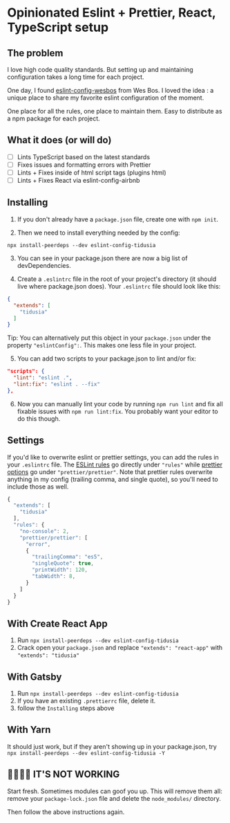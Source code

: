 # Opinionated Eslint + Prettier, React, TypeScript setup

## The problem

I love high code quality standards. But setting up and maintaining configuration takes a long time for each project.

One day, I found [eslint-config-wesbos](https://github.com/wesbos/eslint-config-wesbos) from Wes Bos.
I loved the idea : a unique place to share my favorite eslint configuration of the moment.

One place for all the rules, one place to maintain them. Easy to distribute as a npm package for each project. 

## What it does (or will do)
- [ ] Lints TypeScript based on the latest standards
- [ ] Fixes issues and formatting errors with Prettier
- [ ] Lints + Fixes inside of html script tags (plugins html)
- [ ] Lints + Fixes React via eslint-config-airbnb

## Installing

1. If you don't already have a `package.json` file, create one with `npm init`.

2. Then we need to install everything needed by the config:

```
npx install-peerdeps --dev eslint-config-tidusia
```

3. You can see in your package.json there are now a big list of devDependencies.

4. Create a `.eslintrc` file in the root of your project's directory (it should live where package.json does). Your `.eslintrc` file should look like this:

```json
{
  "extends": [
    "tidusia"
  ]
}
```

Tip: You can alternatively put this object in your `package.json` under the property `"eslintConfig":`. This makes one less file in your project.

5. You can add two scripts to your package.json to lint and/or fix:

```json
"scripts": {
  "lint": "eslint .",
  "lint:fix": "eslint . --fix"
},
```

6. Now you can manually lint your code by running `npm run lint` and fix all fixable issues with `npm run lint:fix`. You probably want your editor to do this though.

## Settings

If you'd like to overwrite eslint or prettier settings, you can add the rules in your `.eslintrc` file. The [ESLint rules](https://eslint.org/docs/rules/) go directly under `"rules"` while [prettier options](https://prettier.io/docs/en/options.html) go under `"prettier/prettier"`. Note that prettier rules overwrite anything in my config (trailing comma, and single quote), so you'll need to include those as well.

```js
{
  "extends": [
    "tidusia"
  ],
  "rules": {
    "no-console": 2,
    "prettier/prettier": [
      "error",
      {
        "trailingComma": "es5",
        "singleQuote": true,
        "printWidth": 120,
        "tabWidth": 8,
      }
    ]
  }
}
```

## With Create React App

1. Run `npx install-peerdeps --dev eslint-config-tidusia`
1. Crack open your `package.json` and replace `"extends": "react-app"` with `"extends": "tidusia"`

## With Gatsby

1. Run `npx install-peerdeps --dev eslint-config-tidusia`
1. If you have an existing `.prettierrc` file, delete it.
1. follow the `Installing` steps above

## With Yarn

It should just work, but if they aren't showing up in your package.json, try `npx install-peerdeps --dev eslint-config-tidusia -Y`

## 🤬🤬🤬🤬 IT'S NOT WORKING

Start fresh. Sometimes modules can goof you up. This will remove them all: remove your `package-lock.json` file and delete the `node_modules/` directory.

Then follow the above instructions again.
